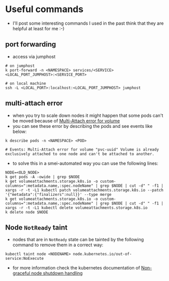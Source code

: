 # Useful commands

- I'll post some interesting commands I used in the past think that they are helpful at least for me :-)

## port forwarding

- access via jumphost

``` { .sh }
# on jumphost
k port-forward -n <NAMESPACE> services/<SERVICE> <LOCAL_PORT_JUMPHOST>:<SERVICE_PORT>

# on local machine
ssh -L <LOCAL_PORT>:localhost:<LOCAL_PORT_JUMPHOST> jumphost
```

## multi-attach error

- when you try to scale down nodes it might happen that some pods can't be moved because of [Multi-Attach error for volume](https://github.com/kubernetes-sigs/vsphere-csi-driver/blob/master/docs/book/known_issues.md#multi-attach-error-for-rwo-block-volume-when-node-vm-is-shutdown-before-pods-are-evicted-and-volumes-are-detached-from-node-vm)
- you can see these error by describing the pods and see events like below:

``` { .sh }
k describe pods -n <NAMESPACE> <POD>

# Events: Multi-Attach error for volume "pvc-uuid" Volume is already exclusively attached to one node and can't be attached to another.
```

- to solve this in a smei-automated way you can use the following lines:

``` { .sh }
NODE=<OLD_NODE>
k get pods -A -owide | grep $NODE
k get volumeattachments.storage.k8s.io -o custom-columns=":metadata.name,:spec.nodeName" | grep $NODE | cut -d" " -f1 | xargs -r -t -L1 kubectl patch volumeattachments.storage.k8s.io --patch '{"metadata":{"finalizers":null}}' --type merge
k get volumeattachments.storage.k8s.io -o custom-columns=":metadata.name,:spec.nodeName" | grep $NODE | cut -d" " -f1 | xargs -r -t -L1 kubectl delete volumeattachments.storage.k8s.io
k delete node $NODE
```

## Node `NotReady` taint

- nodes that are in `NotReady` state can be tainted by the following command to remove them in a correct way:

`kubectl taint node <NODENAME> node.kubernetes.io/out-of-service:NoExecute`

- for more information check the kubernetes documentation of [Non-graceful node shutdown handling](https://kubernetes.io/docs/concepts/cluster-administration/node-shutdown/#non-graceful-node-shutdown)
